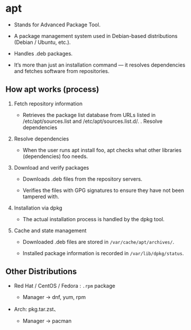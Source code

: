 # apt

* Stands for Advanced Package Tool.

* A package management system used in Debian-based distributions (Debian / Ubuntu, etc.).

* Handles .deb packages.

* It’s more than just an installation command — it resolves dependencies and fetches software from repositories.

## How apt works (process)
1. Fetch repository information

    * Retrieves the package list database from URLs listed in /etc/apt/sources.list and /etc/apt/sources.list.d/.
. Resolve dependencies

2. Resolve dependencies

    * When the user runs apt install foo, apt checks what other libraries (dependencies) foo needs.
3. Download and verify packages

    * Downloads .deb files from the repository servers.

    * Verifies the files with GPG signatures to ensure they have not been tampered with.

4. Installation via dpkg

    * The actual installation process is handled by the dpkg tool.

5. Cache and state management

    * Downloaded .deb files are stored in `/var/cache/apt/archives/`.

    * Installed package information is recorded in `/var/lib/dpkg/status`.


## Other Distributions

* Red Hat / CentOS / Fedora : `.rpm` package
    * Manager → dnf, yum, rpm

* Arch: pkg.tar.zst、
    * Manager → pacman